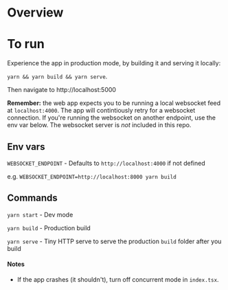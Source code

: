 # Overview


# To run

Experience the app in production mode, by building it and serving it locally:

`yarn && yarn build && yarn serve`.

Then navigate to http://localhost:5000

**Remember:** the web app expects you to be running a local websocket feed at `localhost:4000`. The app will contintiously retry for a websocket connection. If you're running the websocket on another endpoint, use the env var below. The websocket server is *not* included in this repo.

## Env vars

`WEBSOCKET_ENDPOINT` - Defaults to `http://localhost:4000` if not defined

e.g. `WEBSOCKET_ENDPOINT=http://localhost:8000 yarn build`

## Commands

`yarn start` - Dev mode

`yarn build` - Production build

`yarn serve` - Tiny HTTP serve to serve the production `build` folder after you build

#### Notes

- If the app crashes (it shouldn't), turn off concurrent mode in `index.tsx`.
